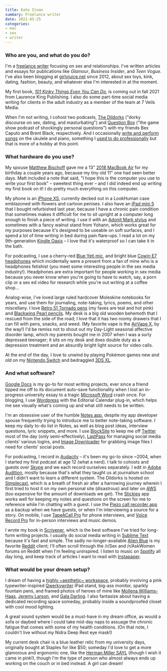 ```yaml
---
title: Kate Sloan
summary: Freelance writer
date: 2021-05-25
categories:
- mac
- sex
- writer
---
```


### Who are you, and what do you do?

I'm a [freelance writer](http://katewritesaboutsex.com/ "Kate's website.") focusing on sex and relationships. I've written articles and essays for publications like _Glamour_, _Business Insider_, and _Teen Vogue_. I've also been blogging at [girlyjuice.net](https://girlyjuice.net/ "Kate's weblog.") since 2012, about sex toys, kink, dating, fashion, beauty, and whatever else I'm interested in at the moment.

My first book, [_101 Kinky Things Even You Can Do_](https://www.goodreads.com/book/show/57008123-101-kinky-things-even-you-can-do "Kate's book about kinky things."), is coming out in fall 2021 from Laurence King Publishing. I also do some part-time social media writing for clients in the adult industry as a member of the team at 7 Veils Media.

When I'm not writing, I cohost two podcasts, [The Dildorks](https://thedildorks.wordpress.com/ "Kate and Bex's podcast about sex.") ("dorky discourse on sex, dating, and masturbating") and [Question Box](https://www.questionboxshow.com/ "Kate and Brent's game show podcast.") ("the game show podcast of shockingly personal questions") with my friends Bex Caputo and Brent Black, respectively. And I occasionally [write and perform songs](https://www.youtube.com/kaile/videos "Kate's YouTube videos.") on the ukulele and piano, something I [used to do professionally](https://katesloan.bandcamp.com/ "Kate's Bandcamp account.") but that is more of a hobby at this point.

### What hardware do you use?

My spouse [Matthew Bischoff](https://matthewbischoff.com/ "Matthew's website.") gave me a 13" [2018 MacBook Air][macbook-air] for my birthday a couple years ago, because my tiny old 11" one had seen better days. Matt included a note that said, "I hope this is the computer you use to write your first book" – sweetest thing ever – and I did indeed end up writing my first book on it! I do pretty much everything on this computer.

My phone is an [iPhone XS][iphone-xs], currently decked out in a LookHuman case emblazoned with flowers and cartoon penises. I also have an [iPad mini 5][ipad-mini] that I bought refurbished last year, because I have a chronic pain condition that sometimes makes it difficult for me to sit upright at a computer long enough to finish a piece of writing. I use it with an [Adonit Mark stylus][mark] and sometimes with a fancy walnut stand from Yohann, which works great for my purposes because it's designed to be useable on soft surfaces, and I spend a lot of time writing in bed during pain flare-ups. I read a lot on my 9th-generation [Kindle Oasis][kindle-oasis] – I love that it's waterproof so I can take it in the bath.

For podcasting, I use a cherry-red [Blue Yeti mic][yeti], and bright blue [Cowin E7 headphones][e7] which incidentally were a present from a fan of mine who is a headphones fetishist (you meet some interesting people in the sex media industry!). Headphones are extra important for people working in sex media because you never know when you're going to have to watch, say, a porn clip or a sex ed video for research while you're out writing at a coffee shop...

Analog-wise, I've loved large ruled hardcover Moleskine notebooks for years, and use them for journaling, note-taking, lyrics, poems, and other miscellany. I love [Retro 51 Tornado pens][tornado.2] (my faves are teal and hot pink) and [Blackwing Pearl pencils][blackwing-pearl]. My desk is a big old wooden behemoth that I rescued from the side of the road; I love that it has two roomy drawers that I can fill with pens, snacks, and weed. (My favorite vape is the [AirVape X][airvape-x], by the way!) I'd be remiss not to shout out my Day-Light seasonal affective disorder lamp, which my parents bought me in 2007 when I was a surly depressed teenager; it sits on my desk and does double duty as a depression treatment and an absurdly bright light source for video calls.

At the end of the day, I love to unwind by playing Pokémon games new and old on my [Nintendo Switch][switch.2] and bedraggled [3DS XL][3ds-xl].

### And what software?

[Google Docs][google-docs] is my go-to for most writing projects, ever since a friend tipped me off to its document auto-save functionality when I lost an in-progress university essay to a tragic [Microsoft Word][word] crash once. For blogging, I use [Wordpress][] with the Editorial Calendar plug-in, which helps me see visually what's coming up and what still needs to be written.

I'm an obsessive user of the humble [Notes app][notes-ios], despite my app developer spouse frequently trying to introduce me to better note-taking software. I keep my daily to-do list in Notes, as well as blog post ideas, interview questions, lyric snippets, and more. I use [BlockSite][] to keep me off [Twitter][] most of the day (only semi-effectively), [LastPass][] for managing social media clients' various logins, and [Image Downloader][image-downloader] for grabbing image files I need for clients' social posts.

For podcasting, I record in [Audacity][] – it's been my go-to since ~2004, when I started my first podcast at age 12 (what a nerd). I talk to cohosts and guests over [Skype][] and we each record ourselves separately. I edit in [Adobe Audition][audition], mostly because that's what they taught us at journalism school and I didn't want to learn a different system. The Dildorks is hosted on [Simplecast][], which is a breath of fresh air after a harrowing journey wherein I first tried to host it on my own personal site (disastrous) and later on [AWS][] (too expensive for the amount of downloads we get). The [Stickies][] app works well for keeping my notes and questions on the screen for me to reference while I'm chatting with a guest. I use the [Piezo call recorder app][piezo] as a backup when we have guests, or when I'm interviewing a source for a story. On mobile, I use [TapeACall Pro][tapeacall-pro-ios] for phone interviews, and [Voice Record Pro][voice-record-pro-ios] for in-person interviews and music demos.

I wrote my book in [Scrivener][], which is the best software I've tried for long-form writing projects. I usually do social media writing in [Sublime Text][sublime-text] because it's fast and simple. The sadly no-longer-available [Alien Blue][alien-blue-ios] is my favorite [Reddit][] client; I'll often scroll through the /r/Sex and /r/AskWomen forums on Reddit when I'm feeling uninspired. I listen to music on [Spotify][] all day long, and keep track of articles I want to read with [Instapaper][].

### What would be your dream setup?

I dream of having a [highly ~aesthetic~ workspace](https://www.pinterest.ca/pin/272327108708329597/ "Kate's Pinterest page for her ideal workspace."), probably involving a pink typewriter-inspired [Qwerkywriter][] iPad stand, big-ass monitor, sparkly fountain pens, and framed photos of heroes of mine like [Mollena Williams-Haas](http://www.mollena.com/ "Mollena's website."), [Jeremy Larson](https://jeremylarson.bandcamp.com/ "Jeremy's Bandcamp page."), and [Gala Darling](https://galadarling.com/ "Gala's website."). I also fantasize about having a dedicated recording space someday, probably inside a soundproofed closet with cool mood lighting.

A great sound system would be a must-have in my dream office, as would a sofa or daybed where I could take mid-day naps to assuage the chronic fatigue that comes with some of my health conditions. (On that note, I couldn't live without my Nidra Deep Rest eye mask!)

My current desk chair is a blue leather relic from my university days, originally bought at Staples for like $50; someday I'd love to get a more glamorous and ergonomic one, like the [Herman Miller SAYL][sayl] (though I wish it came in pink!), though I'm the type of person who almost always ends up working on the couch or in bed instead. A girl can dream!

[3ds-xl]: https://www.nintendo.com/store/ "A portable gaming console with a 3D screen."
[airvape-x]: https://airvapeusa.com/products/copy-of-airvape-x-ocean-blue "A vaping machine."
[alien-blue-ios]: https://apps.apple.com/app/alien-blue-unofficial-reddit/id370144106 "A Reddit client app."
[audacity]: https://sourceforge.net/projects/audacity/ "An open-source, cross-platform audio editor."
[audition]: https://creative.adobe.com/products/audition "An audio editing software suite."
[aws]: https://aws.amazon.com/ "Amazon's web service platforms."
[blackwing-pearl]: http://web.archive.org/web/20221206104817/https://www.amazon.com/Palomino-Blackwing-Pearl-Pencils-Pack/dp/B00CM3K3QY/ "A white pencil."
[blocksite]: https://blocksite.co/ "A service to help you stop reading selected websites for a given time."
[e7]: https://www.cowinaudio.com/products/cowin-e7-noise-cancelling-headphone "Noise cancelling on-ear headphones."
[google-docs]: https://en.wikipedia.org/wiki/Google_Docs "A web-based office suite."
[image-downloader]: https://chrome.google.com/webstore/detail/image-downloader/cnpniohnfphhjihaiiggeabnkjhpaldj?hl=en-US "A Chrome extension for downloading images from websites."
[instapaper]: http://web.archive.org/web/20221226091924/https://www.instapaper.com/ "A web tool for saving pages to read later."
[ipad-mini]: https://www.apple.com/ipad-mini/ "A 7.9 inch tablet device."
[iphone-xs]: https://en.wikipedia.org/wiki/IPhone_XS "A 5.8 inch iOS phone."
[kindle-oasis]: http://web.archive.org/web/20230201064729/https://www.amazon.com/Amazon-Kindle-Oasis-eReader-with-Leather-Charging-Cover/dp/B00REQKWGA "An ebook reader."
[lastpass]: https://www.lastpass.com/ "A password manager."
[macbook-air]: https://www.apple.com/macbook-air/ "A very thin laptop."
[mark]: https://www.adonit.net/jot/mark/ "A stylus for touchscreens."
[notes-ios]: https://en.wikipedia.org/wiki/Notes_(application) "A built-in note-taking app."
[piezo]: https://rogueamoeba.com/piezo/ "A recording app for the Mac."
[qwerkywriter]: https://www.qwerkywriter.com/ "A typewriter-like mechanical keyboard."
[reddit]: https://www.reddit.com/?rdt=46296 "A messageboard service."
[sayl]: https://www.hermanmiller.com/products/seating/office-chairs/sayl-chairs/ "A work chair."
[scrivener]: http://web.archive.org/web/20190626125457/http://www.literatureandlatte.com:80/scrivener.php? "A Mac text editor aimed at writers."
[simplecast]: https://www.simplecast.com "A podcast hosting service."
[skype]: https://www.skype.com/en/ "Voice and video chat software."
[spotify]: https://open.spotify.com/__noul__?pfhp=2c2ccb58-8a92-4713-a1c0-8b43b3090b49 "A music streaming service."
[stickies]: https://en.wikipedia.org/wiki/Stickies_(software) "Desktop note software for the Mac."
[sublime-text]: http://www.sublimetext.com/ "A coder's text editor."
[switch.2]: https://www.nintendo.com/switch/ "A gaming console."
[tapeacall-pro-ios]: https://apps.apple.com/us/app/tapeacall-pro-record-calls/id577499909 "An app for recording phone calls."
[tornado.2]: http://web.archive.org/web/20220122170446/http://www.retro51.com/fwi_tor_classiclacquers.html "A pen."
[twitter]: http://web.archive.org/web/20230525035323/https://twitter.com/ "An online micro-blogging platform."
[voice-record-pro-ios]: https://apps.apple.com/us/app/voice-record-pro/id546983235 "A voice recording app."
[word]: https://www.microsoft.com/en-us/microsoft-365/word "A document editor."
[wordpress]: https://wordpress.com/ "Weblog publishing software."
[yeti]: http://web.archive.org/web/20160413134343/http://www.bluemic.com:80/yeti/ "A USB microphone."
